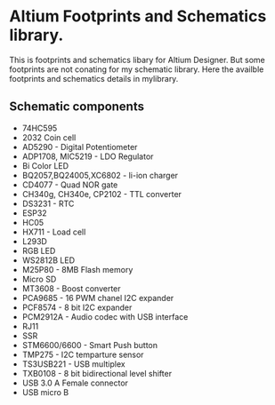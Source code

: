 # Altium Footprints and Schematics library.
This is footprints and schematics libary for Altium Designer. But some footprints are not conating for my schematic library. Here the availble footprints and schematics details in mylibrary.<br />

## Schematic components
- 74HC595
- 2032 Coin cell
- AD5290 - Digital Potentiometer
- ADP1708, MIC5219 - LDO Regulator
- Bi Color LED
- BQ2057,BQ24005,XC6802  - li-ion charger
- CD4077 - Quad NOR gate
- CH340g, CH340e, CP2102 - TTL converter
- DS3231 - RTC
- ESP32
- HC05
- HX711 - Load cell
- L293D
- RGB LED
- WS2812B LED
- M25P80 - 8MB Flash memory
- Micro SD
- MT3608 - Boost converter
- PCA9685 - 16 PWM chanel I2C expander
- PCF8574 - 8 bit I2C expander
- PCM2912A - Audio codec with USB interface
- RJ11
- SSR
- STM6600/6600 - Smart Push button
- TMP275 - I2C temparture sensor
- TS3USB221 - USB multiplex
- TXB0108 - 8 bit bidirectional level shifter
- USB 3.0 A Female connector
- USB micro B

